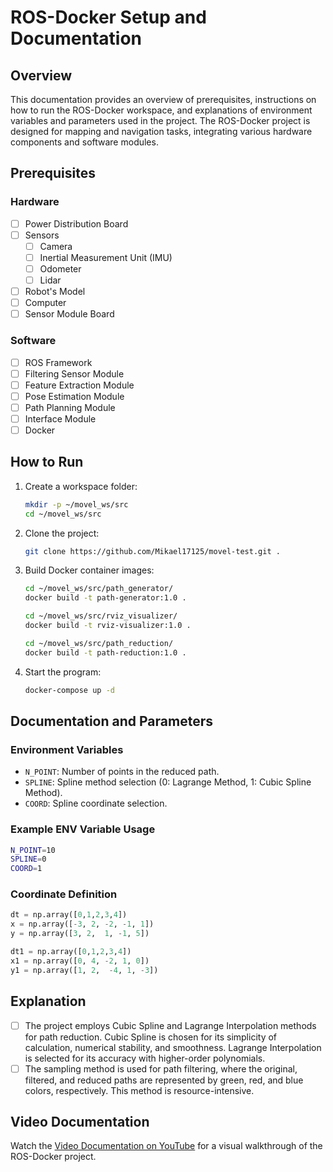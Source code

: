 # ROS-Docker Setup and Documentation

## Overview

This documentation provides an overview of prerequisites, instructions on how to run the ROS-Docker workspace, and explanations of environment variables and parameters used in the project. The ROS-Docker project is designed for mapping and navigation tasks, integrating various hardware components and software modules.

## Prerequisites

### Hardware
- [ ] Power Distribution Board
- [ ] Sensors
  - [ ] Camera
  - [ ] Inertial Measurement Unit (IMU)
  - [ ] Odometer
  - [ ] Lidar
- [ ] Robot's Model
- [ ] Computer
- [ ] Sensor Module Board

### Software
- [ ] ROS Framework
- [ ] Filtering Sensor Module
- [ ] Feature Extraction Module
- [ ] Pose Estimation Module
- [ ] Path Planning Module
- [ ] Interface Module
- [ ] Docker

## How to Run

1. Create a workspace folder:

   ```bash
   mkdir -p ~/movel_ws/src
   cd ~/movel_ws/src
   ```

2. Clone the project:

   ```bash
   git clone https://github.com/Mikael17125/movel-test.git .
   ```

3. Build Docker container images:

   ```bash
   cd ~/movel_ws/src/path_generator/
   docker build -t path-generator:1.0 .
   ```

   ```bash
   cd ~/movel_ws/src/rviz_visualizer/
   docker build -t rviz-visualizer:1.0 .
   ```

   ```bash
   cd ~/movel_ws/src/path_reduction/
   docker build -t path-reduction:1.0 .
   ```

4. Start the program:

   ```bash
   docker-compose up -d
   ```

## Documentation and Parameters

### Environment Variables

- `N_POINT`: Number of points in the reduced path.
- `SPLINE`: Spline method selection (0: Lagrange Method, 1: Cubic Spline Method).
- `COORD`: Spline coordinate selection.

### Example ENV Variable Usage

```bash
N_POINT=10
SPLINE=0
COORD=1
```

### Coordinate Definition

```python
dt = np.array([0,1,2,3,4])
x = np.array([-3, 2, -2, -1, 1])
y = np.array([3, 2,  1, -1, 5])

dt1 = np.array([0,1,2,3,4])
x1 = np.array([0, 4, -2, 1, 0])
y1 = np.array([1, 2,  -4, 1, -3])
```

## Explanation

- [ ] The project employs Cubic Spline and Lagrange Interpolation methods for path reduction. Cubic Spline is chosen for its simplicity of calculation, numerical stability, and smoothness. Lagrange Interpolation is selected for its accuracy with higher-order polynomials.
- [ ] The sampling method is used for path filtering, where the original, filtered, and reduced paths are represented by green, red, and blue colors, respectively. This method is resource-intensive.

## Video Documentation

Watch the [Video Documentation on YouTube](https://www.youtube.com/watch?v=q5Tb2qVTZEU) for a visual walkthrough of the ROS-Docker project.
